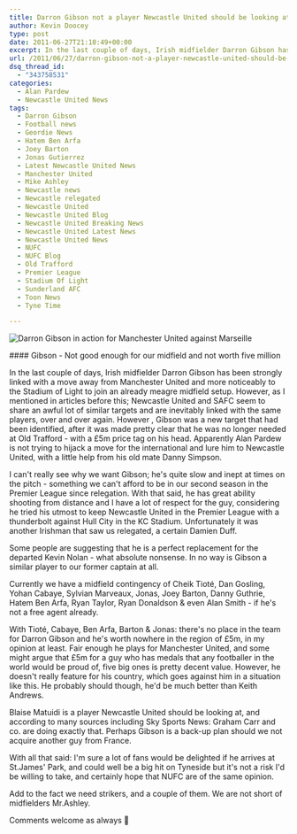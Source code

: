 ```yaml
---
title: Darron Gibson not a player Newcastle United should be looking at this summer
author: Kevin Doocey
type: post
date: 2011-06-27T21:10:49+00:00
excerpt: In the last couple of days, Irish midfielder Darron Gibson has been strongly linked with a move away from Manchester United and more..
url: /2011/06/27/darron-gibson-not-a-player-newcastle-united-should-be-looking-at-this-summer/
dsq_thread_id:
  - "343758531"
categories:
  - Alan Pardew
  - Newcastle United News
tags:
  - Darron Gibson
  - Football news
  - Geordie News
  - Hatem Ben Arfa
  - Joey Barton
  - Jonas Gutierrez
  - Latest Newcastle United News
  - Manchester United
  - Mike Ashley
  - Newcastle news
  - Newcastle relegated
  - Newcastle United
  - Newcastle United Blog
  - Newcastle United Breaking News
  - Newcastle United Latest News
  - Newcastle United News
  - NUFC
  - NUFC Blog
  - Old Trafford
  - Premier League
  - Stadium Of Light
  - Sunderland AFC
  - Toon News
  - Tyne Time

---
```

![Darron Gibson in action for Manchester United against Marseille](https://www.tynetime.com/wp-content/uploads/2011/06/Darron-Gibson.jpg "Darron-Gibson")

#### Gibson - Not good enough for our midfield and not worth five million

In the last couple of days, Irish midfielder Darron Gibson has been strongly linked with a move away from Manchester United and more noticeably to the Stadium of Light to join an already meagre midfield setup. However, as I mentioned in articles before this; Newcastle United and SAFC seem to share an awful lot of similar targets and are inevitably linked with the same players, over and over again. However , Gibson was a new target that had been identified, after it was made pretty clear that he was no longer needed at Old Trafford - with a £5m price tag on his head. Apparently Alan Pardew is not trying to hijack a move for the international and lure him to Newcastle United, with a little help from his old mate Danny Simpson.

I can't really see why we want Gibson; he's quite slow and inept at times on the pitch - something we can't afford to be in our second season in the Premier League since relegation. With that said, he has great ability shooting from distance and I have a lot of respect for the guy, considering he tried his utmost to keep Newcastle United in the Premier League with a thunderbolt against Hull City in the KC Stadium. Unfortunately it was another Irishman that saw us relegated, a certain Damien Duff.

Some people are suggesting that he is a perfect replacement for the departed Kevin Nolan - what absolute nonsense. In no way is Gibson a similar player to our former captain at all.

Currently we have a midfield contingency of Cheik Tioté, Dan Gosling, Yohan Cabaye, Sylvian Marveaux, Jonas, Joey Barton, Danny Guthrie, Hatem Ben Arfa, Ryan Taylor, Ryan Donaldson & even Alan Smith - if he's not a free agent already.

With Tioté, Cabaye, Ben Arfa, Barton & Jonas: there's no place in the team for Darron Gibson and he's worth nowhere in the region of £5m, in my opinion at least. Fair enough he plays for Manchester United, and some might argue that £5m for a guy who has medals that any footballer in the world would be proud of, five big ones is pretty decent value. However, he doesn't really feature for his country, which goes against him in a situation like this. He probably should though, he'd be much better than Keith Andrews.

Blaise Matuidi is a player Newcastle United should be looking at, and according to many sources including Sky Sports News: Graham Carr and co. are doing exactly that. Perhaps Gibson is a back-up plan should we not acquire another guy from France.

With all that said: I'm sure a lot of fans would be delighted if he arrives at St.James' Park, and could well be a big hit on Tyneside but it's not a risk I'd be willing to take, and certainly hope that NUFC are of the same opinion.

Add to the fact we need strikers, and a couple of them. We are not short of midfielders Mr.Ashley.

Comments welcome as always 🙂
